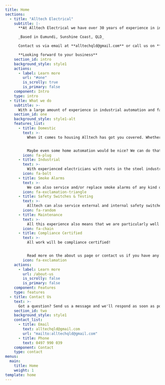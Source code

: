 ```yaml
---
title: Home
sections:
  - title: "Alltech Electrical"
    subtitle: |-
      **At Alltech Electrical we have over 30 years of experience in industrial, commercial and domestic electrical work**

      _Based in Eumundi, Sunshine Coast, QLD_

      Contact us via email at **alltechqld@gmail.com** or call us on **0497 990 039**

      **Looking forward to your business**
    section_id: intro
    background_style: style1
    actions:
      - label: Learn more
        url: "#one"
        is_scrolly: true
        is_primary: false
    component: Intro
    type: intro
  - title: What we do
    subtitle: >-
      With a large amount of experience in industrial automation and fast moving consumer goods (FMCG), domestic wiring and home automation, smoke alarm testing and safety switch compliance testing as well as general electrical maintenance work both on a domestic and industrial scale; Alltech Electrical can do it all!
    section_id: one
    background_style: style1-alt
    features_list:
      - title: Domestic
        text: >-
          When it comes to housing Alltech has got you covered. Whether you are building a new home or need something upgraded we can do it! 


          Maybe even some home automation would be nice? We can do that too!
        icon: fa-plug
      - title: Industrial
        text: >-
          With experienced electricians with roots in the steel industry and with great deals of experience in FMCG, Alltech Electrical has got your industrial needs covered!
        icon: fa-bolt
      - title: Smoke Alarms
        text: >-
          We can also service and/or replace smoke alarms of any kind or brands to keep your home safe and provide you with peace of mind.
        icon: fa-exclamation-triangle
      - title: Safety Switches & Testing
        text: >-
          Alltech can also service external and internal safety switches to ensure that your home is safe and that all your appliances continue to function accordingly.
        icon: fa-random
      - title: Maintenance
        text: >-
          All this experience also means that we are particularly well equipped to handle any forms of maintenance; domestic and industrial!
        icon: fa-chain
      - title: Compliance Certified
        text: >-
          All work will be compliance certified!


          Read more on the about us page or contact us if you have any enquiries.
        icon: fa-exclamation
    actions:
      - label: Learn more
        url: /about-us
        is_scrolly: false
        is_primary: false
    component: Features
    type: features
  - title: Contact Us
    text: >-
      Got a question? Send us a message and we'll respond as soon as possible.
    section_id: two
    background_style: style1
    contact_list:
      - title: Email
        text: alltechqld@gmail.com
        url: "mailto:alltechqld@gmail.com"
      - title: Phone
        text: 0497 990 039
    component: Contact
    type: contact
menus:
  main:
    title: Home
    weight: 1
template: home
---
```


